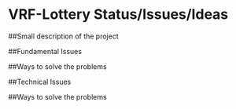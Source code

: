 # VRF-Lottery Status/Issues/Ideas

##Small description of the project

##Fundamental Issues

##Ways to solve the problems


##Technical Issues

##Ways to solve the problems
